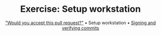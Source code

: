 <h1 align="center">Exercise: Setup workstation</h1>

<p align="center">
  <a href="would-you-accept-pr.md">"Would you accept this pull request?"</a> •  
  Setup workstation •  
  <a href="sign-verify-commits.md">Signing and verifying commits</a>
</p>